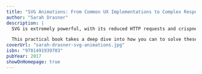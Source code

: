 ```yaml
---
title: "SVG Animations: From Common UX Implementations to Complex Responsive Animation"
author: "Sarah Drasner"
description: |
  SVG is extremely powerful, with its reduced HTTP requests and crispness on any display. It becomes increasingly more interesting as you explore its capabilities for responsive animation and performance boons. When you animate SVG, you must be aware of normal image traits like composition, color, implementation, and optimization. But when you animate, it increases the complexity of each of these factors exponentially.

  This practical book takes a deep dive into how you can to solve these problems.
coverUrl: "sarah-drasner-svg-animations.jpg"
isbn: "9781491939703"
pubYear: 2017
showOnHomepage: true
---
```

